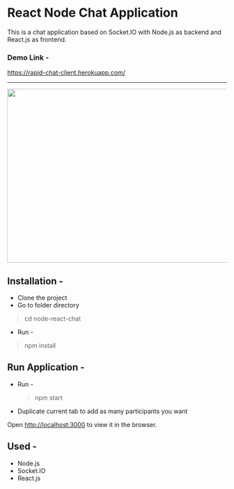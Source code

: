 # React Node Chat Application
This is a chat application based on Socket.IO with Node.js as backend and React.js as frontend.

### Demo Link - 
https://rapid-chat-client.herokuapp.com/

---

<img src="https://res.cloudinary.com/drniwld5t/image/upload/v1611001315/rapid-chat_q4fhuv.gif" width="700" height="400" />


## Installation -
 - Clone the project
 - Go to folder directory
 > cd node-react-chat
 - Run -
  > npm install


## Run Application -
- Run - 
  > npm start
- Duplicate current tab to add as many participants you want

Open [http://localhost:3000](http://localhost:3000) to view it in the browser.

## Used -
- Node.js
- Socket.IO
- React.js
